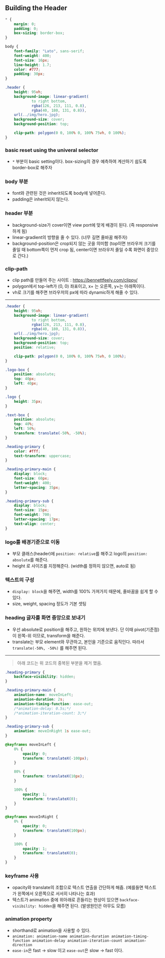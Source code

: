 ## Building the Header
```css
* {
    margin: 0;
    padding: 0;
    box-sizing: border-box;
}

body {
    font-family: "Lato", sans-serif;
    font-weight: 400;
    font-size: 16px;
    line-height: 1.7;
    color: #777;
    padding: 30px;
}

.header {
    height: 95vh;
    background-image: linear-gradient(
            to right bottom,
            rgba(126, 213, 111, 0.8),
            rgba(40, 180, 131, 0.8)),
    url(../img/hero.jpg);
    background-size: cover;
    background-position: top;

    clip-path: polygon(0 0, 100% 0, 100% 75vh, 0 100%);
}
```
### basic reset using the univeral selector
- `*` 부분이 basic setting이다. box-sizing의 경우 예측하여 계산하기 쉽도록 border-box로 해주자

### body 부분
- font와 관련된 것은 inherit되도록 body에 넣어준다.
- padding은 inherit되지 않는다.

### header 부분
- background-size가 cover이면 view port에 맞게 배경이 된다. (즉 responsive 하게 됨)
- linear-gradient의 방향을 줄 수 있다. (너무 길면 줄바꿈 해주자)
- background-position은 crop되지 않는 곳을 의미함 (top이면 브라우저 크기를 줄일 때 bottom쪽이 먼저 crop 됨, center이면 브라우저 줄일 수록 화면이 중앙으로 간다.)

### clip-path
- clip path를 만들어 주는 사이트 : https://bennettfeely.com/clippy/
- polygon에서 top-left가 (0, 0) 좌표이고, x+ 는 오른쪽, y+는 아래쪽이다.
- vh로 크기를 해주면 브라우저의 px에 따라 dynamic하게 해줄 수 있다.
---
```css
.header {
    height: 95vh;
    background-image: linear-gradient(
            to right bottom,
            rgba(126, 213, 111, 0.8),
            rgba(40, 180, 131, 0.8)),
    url(../img/hero.jpg);
    background-size: cover;
    background-position: top;
    position: relative;

    clip-path: polygon(0 0, 100% 0, 100% 75vh, 0 100%);
}

.logo-box {
    position: absolute;
    top: 40px;
    left: 40px;
}

.logo {
    height: 35px;
}

.text-box {
    position: absolute;
    top: 40%;
    left: 50%;
    transform: translate(-50%, -50%);
}

.heading-primary {
    color: #fff;
    text-transform: uppercase;
}

.heading-primary-main {
    display: block;
    font-size: 60px;
    font-weight: 400;
    letter-spacing: 35px;
}

.heading-primary-sub {
    display: block;
    font-size: 15px;
    font-weight: 700;
    letter-spacing: 17px;
    text-align: center;
}
```
### logo를 배경기준으로 이동
- 부모 클래스(header)에 `position: relative`를 해주고 logo의 `position: absolute`를 해준다.
- height 로 사이즈를 지정해준다. (width를 정하지 않으면, auto로 됨)

### 텍스트의 구성
- `display: block`을 해주면, width를 100% 가져가지 때문에, 줄바꿈을 쉽게 할 수 있다.
- size, weight, spacing 정도가 기본 셋팅

### heading 글자를 화면 중앙으로 보내기
- 우선 absolute로 position을 해주고, 원하는 위치에 보낸다. 단 이때 pivot(기준점)이 왼쪽-위 이므로, transform을 해준다.
- translate는 부모 element와 무관하고, 본인을 기준으로 움직인다. 따라서 `translate(-50%, -50%)` 를 해주면 된다.

---
> 아래 코드는 위 코드의 중복된 부분을 제거 했음.
```css
.heading-primary {
    backface-visibility: hidden;
}

.heading-primary-main {
    animation-name: moveInLeft;
    animation-duration: 2s;
    animation-timing-function: ease-out;
    /*animation-delay: 0.5s;*/
    /*animation-iteration-count: 3;*/
}

.heading-primary-sub {
    animation: moveInRight 1s ease-out;
}

@keyframes moveInLeft {
    0% {
        opacity: 0;
        transform: translateX(-100px);
    }

    80% {
        transform: translateX(10px);
    }

    100% {
        opacity: 1;
        transform: translateX(0);
    }
}

@keyframes moveInRight {
    0% {
        opacity: 0;
        transform: translateX(100px);
    }

    100% {
        opacity: 1;
        transform: translateX(0);
    }
}
```
### keyframe 사용
- opacity와 translate의 조합으로 텍스트 연출을 간단하게 해줌. (예를들면 텍스트가 왼쪽에서 오른쪽으로 서서히 나타나는 효과)
- 텍스트가 animation 중에 위아래로 흔들리는 현상이 있으면 `backface-visibility: hidden`을 해주면 된다. (발생원인은 아무도 모름)

### animation property
- shorthand로 animation을 사용할 수 있다.
- `animation: animation-name animation-duration animation-timing-function animation-delay animation-iteration-count animation-direction`
- `ease-in`은 fast -> slow 이고 `ease-out`은 slow -> fast 이다.



